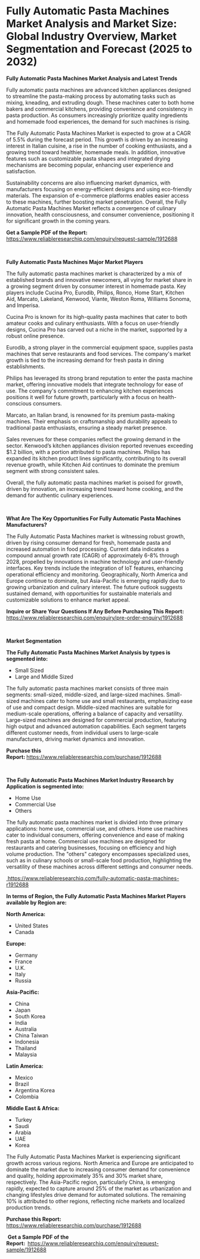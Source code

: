 <p><h1>Fully Automatic Pasta Machines Market Analysis and Market Size: Global Industry Overview, Market Segmentation and Forecast (2025 to 2032)</h1></p><p><strong>Fully Automatic Pasta Machines Market Analysis and Latest Trends</strong></p>
<p><p>Fully automatic pasta machines are advanced kitchen appliances designed to streamline the pasta-making process by automating tasks such as mixing, kneading, and extruding dough. These machines cater to both home bakers and commercial kitchens, providing convenience and consistency in pasta production. As consumers increasingly prioritize quality ingredients and homemade food experiences, the demand for such machines is rising.</p><p>The Fully Automatic Pasta Machines Market is expected to grow at a CAGR of 5.5% during the forecast period. This growth is driven by an increasing interest in Italian cuisine, a rise in the number of cooking enthusiasts, and a growing trend toward healthier, homemade meals. In addition, innovative features such as customizable pasta shapes and integrated drying mechanisms are becoming popular, enhancing user experience and satisfaction. </p><p>Sustainability concerns are also influencing market dynamics, with manufacturers focusing on energy-efficient designs and using eco-friendly materials. The expansion of e-commerce platforms enables easier access to these machines, further boosting market penetration. Overall, the Fully Automatic Pasta Machines Market reflects a convergence of culinary innovation, health consciousness, and consumer convenience, positioning it for significant growth in the coming years.</p></p>
<p><strong>Get a Sample PDF of the Report:&nbsp;</strong> <a href="https://www.reliableresearchiq.com/enquiry/request-sample/1912688?utm_campaign=3524&utm_medium=2&utm_source=Github&utm_content=ia&utm_term=12042025&utm_id=fully-automatic-pasta-machines">https://www.reliableresearchiq.com/enquiry/request-sample/1912688</a></p>
<p>&nbsp;</p>
<p><strong>Fully Automatic Pasta Machines Major Market Players</strong></p>
<p><p>The fully automatic pasta machines market is characterized by a mix of established brands and innovative newcomers, all vying for market share in a growing segment driven by consumer interest in homemade pasta. Key players include Cucina Pro, Eurodib, Philips, Ronco, Home Start, Kitchen Aid, Marcato, Lakeland, Kenwood, Viante, Weston Roma, Williams Sonoma, and Imperisa.</p><p>Cucina Pro is known for its high-quality pasta machines that cater to both amateur cooks and culinary enthusiasts. With a focus on user-friendly designs, Cucina Pro has carved out a niche in the market, supported by a robust online presence.</p><p>Eurodib, a strong player in the commercial equipment space, supplies pasta machines that serve restaurants and food services. The company's market growth is tied to the increasing demand for fresh pasta in dining establishments.</p><p>Philips has leveraged its strong brand reputation to enter the pasta machine market, offering innovative models that integrate technology for ease of use. The company's commitment to enhancing kitchen experiences positions it well for future growth, particularly with a focus on health-conscious consumers.</p><p>Marcato, an Italian brand, is renowned for its premium pasta-making machines. Their emphasis on craftsmanship and durability appeals to traditional pasta enthusiasts, ensuring a steady market presence.</p><p>Sales revenues for these companies reflect the growing demand in the sector. Kenwood’s kitchen appliances division reported revenues exceeding $1.2 billion, with a portion attributed to pasta machines. Philips has expanded its kitchen product lines significantly, contributing to its overall revenue growth, while Kitchen Aid continues to dominate the premium segment with strong consistent sales.</p><p>Overall, the fully automatic pasta machines market is poised for growth, driven by innovation, an increasing trend toward home cooking, and the demand for authentic culinary experiences.</p></p>
<p>&nbsp;</p>
<p><strong>What Are The Key Opportunities For Fully Automatic Pasta Machines Manufacturers?</strong></p>
<p><p>The Fully Automatic Pasta Machines market is witnessing robust growth, driven by rising consumer demand for fresh, homemade pasta and increased automation in food processing. Current data indicates a compound annual growth rate (CAGR) of approximately 6-8% through 2028, propelled by innovations in machine technology and user-friendly interfaces. Key trends include the integration of IoT features, enhancing operational efficiency and monitoring. Geographically, North America and Europe continue to dominate, but Asia-Pacific is emerging rapidly due to growing urbanization and culinary interest. The future outlook suggests sustained demand, with opportunities for sustainable materials and customizable solutions to enhance market appeal.</p></p>
<p><strong>Inquire or Share Your Questions If Any Before Purchasing This Report:</strong> <a href="https://www.reliableresearchiq.com/enquiry/pre-order-enquiry/1912688?utm_campaign=3524&utm_medium=2&utm_source=Github&utm_content=ia&utm_term=12042025&utm_id=fully-automatic-pasta-machines">https://www.reliableresearchiq.com/enquiry/pre-order-enquiry/1912688</a></p>
<p>&nbsp;</p>
<p><strong>Market Segmentation</strong></p>
<p><strong>The Fully Automatic Pasta Machines Market Analysis by types is segmented into:</strong></p>
<p><ul><li>Small Sized</li><li>Large and Middle Sized</li></ul></p>
<p><p>The fully automatic pasta machines market consists of three main segments: small-sized, middle-sized, and large-sized machines. Small-sized machines cater to home use and small restaurants, emphasizing ease of use and compact design. Middle-sized machines are suitable for medium-scale operations, offering a balance of capacity and versatility. Large-sized machines are designed for commercial production, featuring high output and advanced automation capabilities. Each segment targets different customer needs, from individual users to large-scale manufacturers, driving market dynamics and innovation.</p></p>
<p><strong>Purchase this Report:&nbsp;</strong><a href="https://www.reliableresearchiq.com/purchase/1912688?utm_campaign=3524&utm_medium=2&utm_source=Github&utm_content=ia&utm_term=12042025&utm_id=fully-automatic-pasta-machines">https://www.reliableresearchiq.com/purchase/1912688</a></p>
<p>&nbsp;</p>
<p><strong>The Fully Automatic Pasta Machines Market Industry Research by Application is segmented into:</strong></p>
<p><ul><li>Home Use</li><li>Commercial Use</li><li>Others</li></ul></p>
<p><p>The fully automatic pasta machines market is divided into three primary applications: home use, commercial use, and others. Home use machines cater to individual consumers, offering convenience and ease of making fresh pasta at home. Commercial use machines are designed for restaurants and catering businesses, focusing on efficiency and high volume production. The "others" category encompasses specialized uses, such as in culinary schools or small-scale food production, highlighting the versatility of these machines across different settings and consumer needs.</p></p>
<p><a href="https://www.reliableresearchiq.com/fully-automatic-pasta-machines-r1912688?utm_campaign=3524&utm_medium=2&utm_source=Github&utm_content=ia&utm_term=12042025&utm_id=fully-automatic-pasta-machines">&nbsp;https://www.reliableresearchiq.com/fully-automatic-pasta-machines-r1912688</a></p>
<p><strong>In terms of Region, the Fully Automatic Pasta Machines Market Players available by Region are:</strong></p>
<p>
    <p> <strong> North America: </strong>
        <ul>
            <li>United States</li>
            <li>Canada</li>
        </ul>
        </p> 
    <p> <strong> Europe: </strong>
        <ul>
            <li>Germany</li>
            <li>France</li>
            <li>U.K.</li>
            <li>Italy</li>
            <li>Russia</li>
        </ul>
        </p> 
    <p> <strong> Asia-Pacific: </strong>
        <ul>
            <li>China</li>
            <li>Japan</li>
            <li>South Korea</li>
            <li>India</li>
            <li>Australia</li>
            <li>China Taiwan</li>
            <li>Indonesia</li>
            <li>Thailand</li>
            <li>Malaysia</li>
        </ul>
        </p> 
    <p> <strong> Latin America: </strong>
        <ul>
            <li>Mexico</li>
            <li>Brazil</li>
            <li>Argentina Korea</li>
            <li>Colombia</li>
        </ul>
        </p> 
    <p> <strong> Middle East & Africa: </strong>
        <ul>
            <li>Turkey</li>
            <li>Saudi</li>
            <li>Arabia</li>
            <li>UAE</li>
            <li>Korea</li>
        </ul>
    </p>
    </p>
<p><p>The Fully Automatic Pasta Machines Market is experiencing significant growth across various regions. North America and Europe are anticipated to dominate the market due to increasing consumer demand for convenience and quality, holding approximately 35% and 30% market share, respectively. The Asia-Pacific region, particularly China, is emerging rapidly, expected to capture around 25% of the market as urbanization and changing lifestyles drive demand for automated solutions. The remaining 10% is attributed to other regions, reflecting niche markets and localized production trends.</p></p>
<p><strong>Purchase this Report: </strong><a href="https://www.reliableresearchiq.com/purchase/1912688?utm_campaign=3524&utm_medium=2&utm_source=Github&utm_content=ia&utm_term=12042025&utm_id=fully-automatic-pasta-machines">https://www.reliableresearchiq.com/purchase/1912688</a></p>
<p>&nbsp;<strong>Get a Sample PDF of the Report:&nbsp;&nbsp;</strong><a href="https://www.reliableresearchiq.com/enquiry/request-sample/1912688?utm_campaign=3524&utm_medium=2&utm_source=Github&utm_content=ia&utm_term=12042025&utm_id=fully-automatic-pasta-machines">https://www.reliableresearchiq.com/enquiry/request-sample/1912688</a></p>
<p><strong></strong></p>
<p><p></p><p></p><p></p></p>